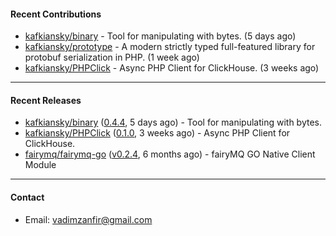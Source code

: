 #### Recent Contributions

- [kafkiansky/binary](https://github.com/kafkiansky/binary) - Tool for manipulating with bytes. (5 days ago)
- [kafkiansky/prototype](https://github.com/kafkiansky/prototype) - A modern strictly typed full-featured library for protobuf serialization in PHP. (1 week ago)
- [kafkiansky/PHPClick](https://github.com/kafkiansky/PHPClick) - Async PHP Client for ClickHouse. (3 weeks ago)

---

#### Recent Releases

- [kafkiansky/binary](https://github.com/kafkiansky/binary) ([0.4.4](https://github.com/kafkiansky/binary/releases/tag/0.4.4), 5 days ago) - Tool for manipulating with bytes.
- [kafkiansky/PHPClick](https://github.com/kafkiansky/PHPClick) ([0.1.0](https://github.com/kafkiansky/PHPClick/releases/tag/0.1.0), 3 weeks ago) - Async PHP Client for ClickHouse.
- [fairymq/fairymq-go](https://github.com/fairymq/fairymq-go) ([v0.2.4](https://github.com/fairymq/fairymq-go/releases/tag/v0.2.4), 6 months ago) - fairyMQ GO Native Client Module

---

#### Contact

- Email: [vadimzanfir@gmail.com](mailto://vadimzanfir@gmail.com)
